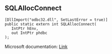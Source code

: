 ## SQLAllocConnect

```
[DllImport("odbc32.dll", SetLastError = true)]
public static extern int SQLAllocConnect(
   IntPtr hEnv,
   out IntPtr phdbc
);
```

Microsoft documentation: [Link](https://docs.microsoft.com/en-us/sql/odbc/reference/syntax/sqlallocconnect-function)
